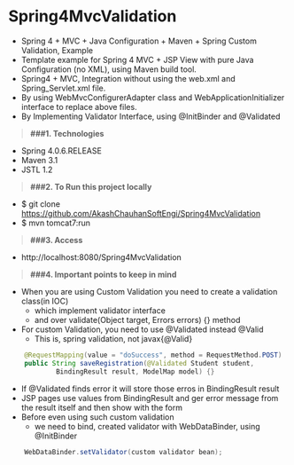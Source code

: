 # Spring4MvcValidation

* Spring 4 + MVC + Java Configuration + Maven + Spring Custom Validation, Example
* Template example for Spring 4 MVC + JSP View with pure Java Configuration (no XML), using Maven build tool.
* Spring4 + MVC, Integration without using the web.xml and Spring_Servlet.xml file. 
* By using WebMvcConfigurerAdapter class and WebApplicationInitializer interface to replace above files.
* By Implementing Validator Interface, using @InitBinder and @Validated

> **###1. Technologies**
* Spring 4.0.6.RELEASE
* Maven 3.1
* JSTL 1.2

> **###2. To Run this project locally**
* $ git clone https://github.com/AkashChauhanSoftEngi/Spring4MvcValidation
* $ mvn tomcat7:run

> **###3.  Access** 
* http://localhost:8080/Spring4MvcValidation

> **###4. Important points to keep in mind**
* When you are using Custom Validation you need to create a validation class(in IOC)
  - which implement validator interface
  - and over validate(Object target, Errors errors) {} method
* For custom Validation, you need to use @Validated instead @Valid
  - This is, spring validation, not javax{@Valid}
```java
	@RequestMapping(value = "doSuccess", method = RequestMethod.POST)
	public String saveRegistration(@Validated Student student,
			BindingResult result, ModelMap model) {}
```
* If @Validated finds error it will store those erros in BindingResult result
* JSP pages use values from BindingResult and ger error message from the result itself and then show with the form
* Before even using such custom validation
  - we need to bind, created validator with WebDataBinder, using @InitBinder
```java
	WebDataBinder.setValidator(custom validator bean);
```
